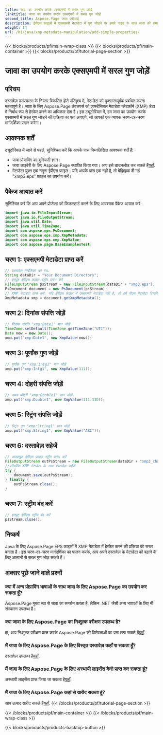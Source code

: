 ```yaml
---
title: जावा का उपयोग करके एक्सएमपी में सरल गुण जोड़ें
linktitle: जावा का उपयोग करके एक्सएमपी में सरल गुण जोड़ें
second_title: Aspose.Page जावा एपीआई
description: ईपीएस फ़ाइलों में एक्सएमपी मेटाडेटा में गुण जोड़ने पर हमारे गाइड के साथ जावा की क्षमता के लिए Aspose.Page को अनलॉक करें। दस्तावेज़ प्रसंस्करण को सहजता से उन्नत करें!
weight: 14
url: /hi/java/xmp-metadata-manipulation/add-simple-properties/
---
```


{{< blocks/products/pf/main-wrap-class >}}
{{< blocks/products/pf/main-container >}}
{{< blocks/products/pf/tutorial-page-section >}}

# जावा का उपयोग करके एक्सएमपी में सरल गुण जोड़ें

## परिचय
दस्तावेज़ प्रसंस्करण के निरंतर विकसित होते परिदृश्य में, मेटाडेटा को कुशलतापूर्वक प्रबंधित करना महत्वपूर्ण है। जावा के लिए Aspose.Page डेवलपर्स को एक्स्टेंसिबल मेटाडेटा प्लेटफ़ॉर्म (XMP) डेटा में निर्बाध रूप से हेरफेर करने का अधिकार देता है। इस ट्यूटोरियल में, हम जावा का उपयोग करके एक्सएमपी में सरल गुण जोड़ने की प्रक्रिया का पता लगाएंगे, जो आपको एक व्यापक चरण-दर-चरण मार्गदर्शिका प्रदान करेगा।
## आवश्यक शर्तें
ट्यूटोरियल में जाने से पहले, सुनिश्चित करें कि आपके पास निम्नलिखित आवश्यक शर्तें हैं:
- जावा प्रोग्रामिंग का बुनियादी ज्ञान।
-  जावा लाइब्रेरी के लिए Aspose.Page स्थापित किया गया। आप इसे डाउनलोड कर सकते हैं[यहाँ](https://releases.aspose.com/page/java/).
- मेटाडेटा युक्त एक नमूना ईपीएस फ़ाइल। यदि आपके पास एक नहीं है, तो बेझिझक दी गई "xmp3.eps" फ़ाइल का उपयोग करें।
## पैकेज आयात करें
सुनिश्चित करें कि आप अपने प्रोजेक्ट को किकस्टार्ट करने के लिए आवश्यक पैकेज आयात करें:
```java
import java.io.FileInputStream;
import java.io.FileOutputStream;
import java.util.Date;
import java.util.TimeZone;
import com.aspose.eps.PsDocument;
import com.aspose.eps.xmp.XmpMetadata;
import com.aspose.eps.xmp.XmpValue;
import com.aspose.page.BaseExamplesTest;
```
## चरण 1: एक्सएमपी मेटाडेटा प्राप्त करें
```java
// दस्तावेज़ निर्देशिका का पथ.
String dataDir = "Your Document Directory";
// इनपुट ईपीएस फ़ाइल स्ट्रीम प्रारंभ करें
FileInputStream psStream = new FileInputStream(dataDir + "xmp3.eps");
PsDocument document = new PsDocument(psStream);
// XMP मेटाडेटा प्राप्त करें. यदि ईपीएस फ़ाइल में एक्सएमपी मेटाडेटा नहीं है, तो हमें पीएस मेटाडेटा टिप्पणियों (%%निर्माता, %%CreateDate, %%शीर्षक, आदि) से मूल्यों से भरा एक नया मिलता है।
XmpMetadata xmp = document.getXmpMetadata();
```
## चरण 2: दिनांक संपत्ति जोड़ें
```java
// दिनांक संपत्ति "xmp:Date1" मान जोड़ें
TimeZone.setDefault(TimeZone.getTimeZone("UTC"));
Date now = new Date();
xmp.put("xmp:Date1", new XmpValue(now));
```
## चरण 3: पूर्णांक गुण जोड़ें
```java
// पूर्णांक गुण "xmp:Intg1" मान जोड़ें
xmp.put("xmp:Intg1", new XmpValue(111));
```
## चरण 4: दोहरी संपत्ति जोड़ें
```java
// डबल प्रॉपर्टी "xmp:Double1" मान जोड़ें
xmp.put("xmp:Double1", new XmpValue(111.11D));
```
## चरण 5: स्ट्रिंग संपत्ति जोड़ें
```java
// स्ट्रिंग गुण "xmp:String1" मान जोड़ें
xmp.put("xmp:String1", new XmpValue("ABC"));
```
## चरण 6: दस्तावेज़ सहेजें
```java
// आउटपुट ईपीएस फ़ाइल स्ट्रीम प्रारंभ करें
FileOutputStream outPsStream = new FileOutputStream(dataDir + "xmp3_changed.eps");
//परिवर्तित XMP मेटाडेटा के साथ दस्तावेज़ सहेजें
try {
    document.save(outPsStream);
} finally {
    outPsStream.close();
}
```
## चरण 7: स्ट्रीम बंद करें
```java
// इनपुट ईपीएस स्ट्रीम बंद करें
psStream.close();
```
## निष्कर्ष
Java के लिए Aspose.Page EPS फ़ाइलों में XMP मेटाडेटा में हेरफेर करने की प्रक्रिया को सरल बनाता है। इस चरण-दर-चरण मार्गदर्शिका का पालन करके, आप अपने दस्तावेज़ के मेटाडेटा को बढ़ाने के लिए आसानी से सरल गुण जोड़ सकते हैं।
## अक्सर पूछे जाने वाले प्रश्नों
### क्या मैं अन्य प्रोग्रामिंग भाषाओं के साथ जावा के लिए Aspose.Page का उपयोग कर सकता हूँ?
Aspose.Page मुख्य रूप से जावा का समर्थन करता है, लेकिन .NET जैसी अन्य भाषाओं के लिए भी संस्करण उपलब्ध हैं।
### क्या जावा के लिए Aspose.Page का निःशुल्क परीक्षण उपलब्ध है?
 हां, आप निःशुल्क परीक्षण प्राप्त करके Aspose.Page की विशेषताओं का पता लगा सकते हैं[यहाँ](https://releases.aspose.com/).
### मैं जावा के लिए Aspose.Page के लिए विस्तृत दस्तावेज़ कहाँ पा सकता हूँ?
 दस्तावेज़ उपलब्ध है[यहाँ](https://reference.aspose.com/page/java/).
### मैं जावा के लिए Aspose.Page के लिए अस्थायी लाइसेंस कैसे प्राप्त कर सकता हूं?
 अस्थायी लाइसेंस प्राप्त किया जा सकता है[यहाँ](https://purchase.aspose.com/temporary-license/).
### मैं जावा के लिए Aspose.Page कहां से खरीद सकता हूं?
 आप उत्पाद खरीद सकते हैं[यहाँ](https://purchase.aspose.com/buy).
{{< /blocks/products/pf/tutorial-page-section >}}

{{< /blocks/products/pf/main-container >}}
{{< /blocks/products/pf/main-wrap-class >}}

{{< blocks/products/products-backtop-button >}}
